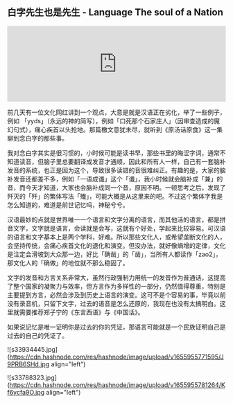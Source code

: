 ## 白字先生也是先生 - Language The soul of a Nation

<iframe allow="autoplay *; encrypted-media *; fullscreen *; clipboard-write" frameborder="0" height="175" style="width:100%;max-width:660px;overflow:hidden;background:transparent;" sandbox="allow-forms allow-popups allow-same-origin allow-scripts allow-storage-access-by-user-activation allow-top-navigation-by-user-activation" src="https://embed.podcasts.apple.com/cn/podcast/%E8%B0%81%E8%BF%98%E4%B8%8D%E6%98%AF%E4%B8%AA-%E7%99%BD%E5%AD%97%E5%85%88%E7%94%9F/id1594155052?i=1000567364018"></iframe>

前几天有一位文化网红讲到一个观点，大意是就是汉语正在劣化，举了一些例子，例如 「yyds」（永远的神的简写），例如「口死那个石家庄人」（因审查造成的魔幻句式），痛心疾首以头抢地。那篇檄文意犹未尽，就听到《原汤话原食》这一集聊到念白字的那些事。

我对念白字其实是很习惯的，小时候可能是读书早，那些书里的晦涩字词，通常不知道读音，但脑子里总要翻译成发音才通顺，因此和所有人一样，自己有一套脑补发音的系统，也正是因为这个，导致很多读错的音很难纠正。有趣的是，大家的脑补发音还都差不多，例如「一语成谶」这个「谶」，我小时候就会脑补成「兼」的音，而今天才知道，大家也会脑补成同一个音，原因不明。一顿思考之后，发现了歼灭的「歼」的繁体写法「殱」，可能大概是从这里来的吧。不过这个繁体字我是怎么知道的，难道是前世记忆吗，神秘兮兮。

汉语最妙的点就是世界唯一一个语言和文字分离的语言，而其他活的语言，都是拼音文字，文字就是语言，会读就是会写，这就有个好处，学起来比较容易。可汉语的语言和文字基本上是两个学科，好难。所以那些文化人，或希望垄断文化的人，会坚持传统，会痛心疾首文化的退化和演变。但没办法，就好像熵增的定律，文化是注定会滑坡到大众那一边，好比「确凿」的「凿」，当所有人都读作「zao2」，那文化人的「确做」的地位就不那么稳固了。

文字的发音和方言关系非常大，虽然行政强制力用统一的发音作为普通话，这提高了整个国家的凝聚力与效率，但方言作为多样性的一部分，仍然值得尊重，特别是主要提到方言，必然会涉及到历史上语言的演变。这可不是个容易的事，毕竟以前没有录音机，只留下文字，过去的语音是怎么还原的，我现在也没有太搞明白。这里就需要推荐郑子宁的《东言西语》与《中国话》。

如果说记忆是唯一证明你是过去的你的凭证，那语言可能就是一个民族证明自己是过去的自己的凭证了。


![s33934445.jpg](https://cdn.hashnode.com/res/hashnode/image/upload/v1655955771595/J9PRB6SHd.jpg align="left")


![s33788323.jpg](https://cdn.hashnode.com/res/hashnode/image/upload/v1655955781264/Kf6ycfa9O.jpg align="left")

